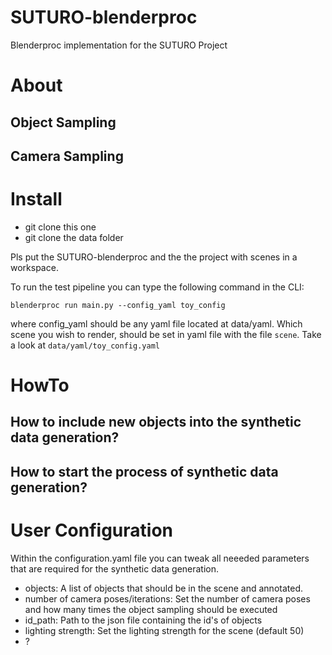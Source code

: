 # SUTURO-blenderproc
Blenderproc implementation for the SUTURO Project
# About
## Object Sampling

## Camera Sampling

# Install
- git clone this one
- git clone the data folder
  
Pls put the SUTURO-blenderproc and the the project with scenes in a workspace. 

To run the test pipeline you can type the following command in the CLI:

`blenderproc run main.py --config_yaml toy_config`

where config_yaml should be any yaml file located at data/yaml. Which scene
you wish to render, should be set in yaml file with the file `scene`. Take a look
at `data/yaml/toy_config.yaml`
# HowTo
## How to include new objects into the synthetic data generation?

## How to start the process of synthetic data generation?



# User Configuration
Within the configuration.yaml file you can tweak all neeeded parameters that are required for the synthetic data generation.

- objects: A list of objects that should be in the scene and annotated.
- number of camera poses/iterations: Set the number of camera poses and how many times the object sampling should be executed
- id_path: Path to the json file containing the id's of objects
- lighting strength: Set the lighting strength for the scene (default 50)
- ?

